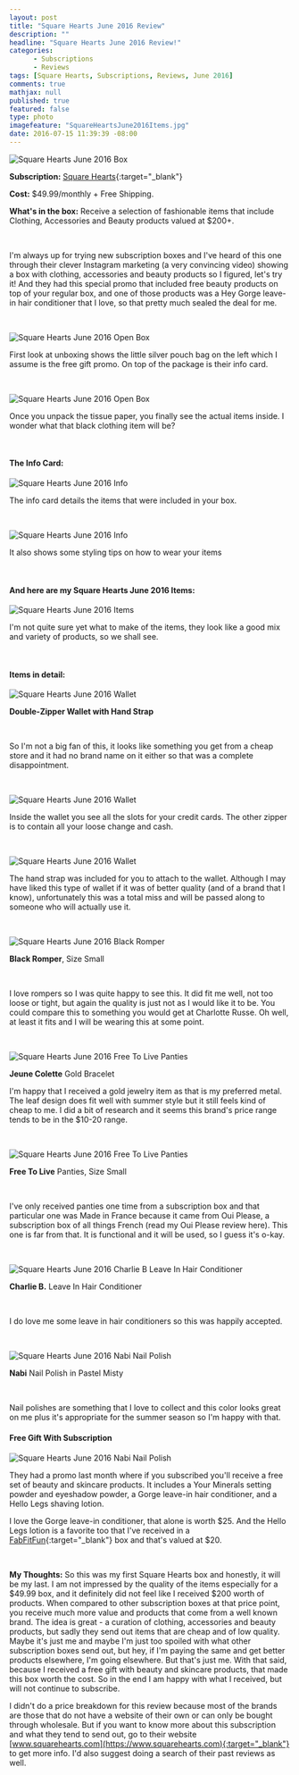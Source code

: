 ```yaml
---
layout: post
title: "Square Hearts June 2016 Review"
description: ""
headline: "Square Hearts June 2016 Review!"
categories: 
      - Subscriptions
      - Reviews
tags: [Square Hearts, Subscriptions, Reviews, June 2016]
comments: true
mathjax: null
published: true
featured: false
type: photo
imagefeature: "SquareHeartsJune2016Items.jpg"
date: 2016-07-15 11:39:39 -08:00
---
```


![Square Hearts June 2016 Box](http://whatsupmailbox.com/images/SquareHeartsJune2016Box.jpg)

**Subscription:** [Square Hearts](https://www.squarehearts.com){:target="_blank"}

**Cost:** $49.99/monthly + Free Shipping.

**What's in the box:** Receive a selection of fashionable items that include Clothing, Accessories and Beauty products valued at $200+.

<br>

I'm always up for trying new subscription boxes and I've heard of this one through their clever Instagram marketing (a very convincing video) showing a box with clothing, accessories and beauty products so I figured, let's try it! And they had this special promo that included free beauty products on top of your regular box, and one of those products was a Hey Gorge leave-in hair conditioner that I love, so that pretty much sealed the deal for me.

<br>

![Square Hearts June 2016 Open Box](http://whatsupmailbox.com/images/SquareHeartsJune2016OpenBox.jpg)

First look at unboxing shows the little silver pouch bag on the left which I assume is the free gift promo. On top of the package is their info card.

<br>

![Square Hearts June 2016 Open Box](http://whatsupmailbox.com/images/SquareHeartsJune2016OpenBox2.jpg)

Once you unpack the tissue paper, you finally see the actual items inside. I wonder what that black clothing item will be?

<br>

<H4>The Info Card:</H4>

![Square Hearts June 2016 Info](http://whatsupmailbox.com/images/SquareHeartsJune2016Info.jpg)

The info card details the items that were included in your box.

<br>

![Square Hearts June 2016 Info](http://whatsupmailbox.com/images/SquareHeartsJune2016Info2.jpg)

It also shows some styling tips on how to wear your items

<br>

<H4>And here are my Square Hearts June 2016 Items:</H4>

![Square Hearts June 2016 Items](http://whatsupmailbox.com/images/SquareHeartsJune2016Items.jpg)

I'm not quite sure yet what to make of the items, they look like a good mix and variety of products, so we shall see.

<br>

<H4>Items in detail:</H4>

![Square Hearts June 2016 Wallet](http://whatsupmailbox.com/images/SquareHeartsJune2016Wallet.jpg)

**Double-Zipper Wallet with Hand Strap**

<br>

So I'm not a big fan of this, it looks like something you get from a cheap store and it had no brand name on it either so that was a complete disappointment.

<br>

![Square Hearts June 2016 Wallet](http://whatsupmailbox.com/images/SquareHeartsJune2016Wallet2.jpg)

Inside the wallet you see all the slots for your credit cards. The other zipper is to contain all your loose change and cash.

<br>

![Square Hearts June 2016 Wallet](http://whatsupmailbox.com/images/SquareHeartsJune2016Wallet3.jpg)

The hand strap was included for you to attach to the wallet. Although I may have liked this type of wallet if it was of better quality (and of a brand that I know), unfortunately this was a total miss and will be passed along to someone who will actually use it.

<br>

![Square Hearts June 2016 Black Romper](http://whatsupmailbox.com/images/SquareHeartsJune2016BlackRomper.jpg)

**Black Romper**, Size Small

<br>

I love rompers so I was quite happy to see this. It did fit me well, not too loose or tight, but again the quality is just not as I would like it to be. You could compare this to something you would get at Charlotte Russe. Oh well, at least it fits and I will be wearing this at some point.

<br>

![Square Hearts June 2016 Free To Live Panties](http://whatsupmailbox.com/images/SquareHeartsJune2016JeuneColetteGoldBracelet.jpg)

**Jeune Colette** Gold Bracelet

I'm happy that I received a gold jewelry item as that is my preferred metal. The leaf design does fit well with summer style but it still feels kind of cheap to me. I did a bit of research and it seems this brand's price range tends to be in the $10-20 range.

<br>

![Square Hearts June 2016 Free To Live Panties](http://whatsupmailbox.com/images/SquareHeartsJune2016FreeToLivePanties.jpg)

**Free To Live** Panties, Size Small

<br>

I've only received panties one time from a subscription box and that particular one was Made in France because it came from Oui Please, a subscription box of all things French (read my Oui Please review here). This one is far from that. It is functional and it will be used, so I guess it's o-kay.

<br>

![Square Hearts June 2016 Charlie B Leave In Hair Conditioner](http://whatsupmailbox.com/images/SquareHeartsJune2016CharlieBLeaveInHairConditioner.jpg)

**Charlie B.** Leave In Hair Conditioner

<br>

I do love me some leave in hair conditioners so this was happily accepted.

<br>

![Square Hearts June 2016 Nabi Nail Polish](http://whatsupmailbox.com/images/SquareHeartsJune2016NabiNailPolish.jpg)

**Nabi** Nail Polish in Pastel Misty

<br>

Nail polishes are something that I love to collect and this color looks great on me plus it's appropriate for the summer season so I'm happy with that.

<H4>Free Gift With Subscription</H4>

![Square Hearts June 2016 Nabi Nail Polish](http://whatsupmailbox.com/images/SquareHeartsJune2016FreeGift.jpg)

They had a promo last month where if you subscribed you'll receive a free set of beauty and skincare products. It includes a Your Minerals setting powder and eyeshadow powder, a Gorge leave-in hair conditioner, and a Hello Legs shaving lotion.

I love the Gorge leave-in conditioner, that alone is worth $25. And the Hello Legs lotion is a favorite too that I've received in a [FabFitFun](http://xo.fff.me/dlGvR){:target="_blank"} box and that's valued at $20.

<br>

<i class="icon-exclamation-sign"></i> **My Thoughts:** So this was my first Square Hearts box and honestly, it will be my last. I am not impressed by the quality of the items especially for a $49.99 box, and it definitely did not feel like I received $200 worth of products. When compared to other subscription boxes at that price point, you receive much more value and products that come from a well known brand. The idea is great - a curation of clothing, accessories and beauty products, but sadly they send out items that are cheap and of low quality. Maybe it's just me and maybe I'm just too spoiled with what other subscription boxes send out, but hey, if I'm paying the same and get better products elsewhere, I'm going elsewhere. But that's just me. With that said, because I received a free gift with beauty and skincare products, that made this box worth the cost. So in the end I am happy with what I received, but will not continue to subscribe.

I didn't do a price breakdown for this review because most of the brands are those that do not have a website of their own or can only be bought through wholesale. But if you want to know more about this subscription and what they tend to send out, go to their website [www.squarehearts.com](https://www.squarehearts.com){:target="_blank"} to get more info. I'd also suggest doing a search of their past reviews as well.
